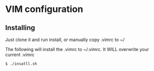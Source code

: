 # VIM configuration

## Installing
Just clone it and run install, or manually copy .vimrc to ~/

The following will install the .vimrc to ~/.vimrc. It WILL overwrite your current .vimrc

```$ ./insatll.sh```
